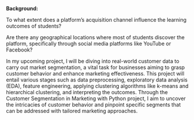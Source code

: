 **Background:**

To what extent does a platform’s acquisition channel influence the learning outcomes of students?

Are there any geographical locations where most of students discover the platform, specifically through social media platforms like YouTube or Facebook?

In my upcoming project, I will be diving into real-world customer data to carry out market segmentation, a vital task for businesses aiming to grasp customer behavior and enhance marketing effectiveness. 
This project will entail various stages such as data preprocessing, exploratory data analysis (EDA), feature engineering, applying clustering algorithms like k-means and hierarchical clustering, and interpreting the outcomes. Through the Customer Segmentation in Marketing with Python project, I aim to uncover the intricacies of customer behavior and pinpoint specific segments that can be addressed with tailored marketing approaches.
